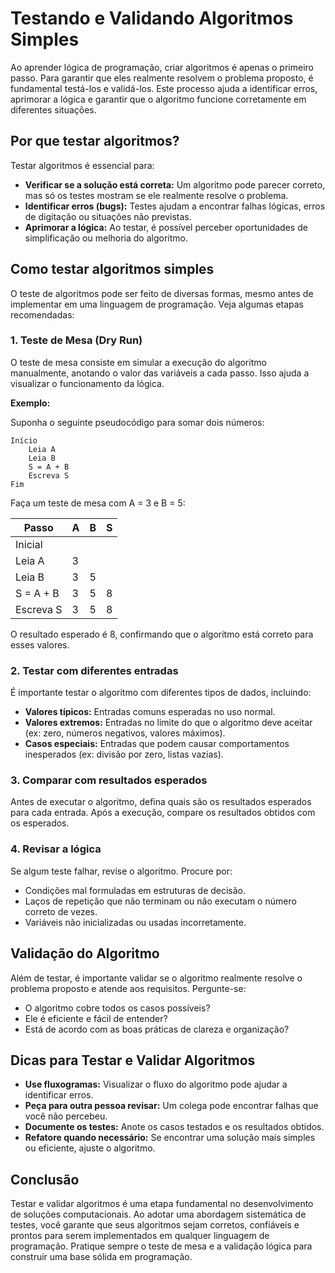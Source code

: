 
# Testando e Validando Algoritmos Simples

Ao aprender lógica de programação, criar algoritmos é apenas o primeiro passo. Para garantir que eles realmente resolvem o problema proposto, é fundamental testá-los e validá-los. Este processo ajuda a identificar erros, aprimorar a lógica e garantir que o algoritmo funcione corretamente em diferentes situações.

## Por que testar algoritmos?

Testar algoritmos é essencial para:

- **Verificar se a solução está correta:** Um algoritmo pode parecer correto, mas só os testes mostram se ele realmente resolve o problema.
- **Identificar erros (bugs):** Testes ajudam a encontrar falhas lógicas, erros de digitação ou situações não previstas.
- **Aprimorar a lógica:** Ao testar, é possível perceber oportunidades de simplificação ou melhoria do algoritmo.

## Como testar algoritmos simples

O teste de algoritmos pode ser feito de diversas formas, mesmo antes de implementar em uma linguagem de programação. Veja algumas etapas recomendadas:

### 1. **Teste de Mesa (Dry Run)**

O teste de mesa consiste em simular a execução do algoritmo manualmente, anotando o valor das variáveis a cada passo. Isso ajuda a visualizar o funcionamento da lógica.

**Exemplo:**

Suponha o seguinte pseudocódigo para somar dois números:

```
Início
    Leia A
    Leia B
    S = A + B
    Escreva S
Fim
```

Faça um teste de mesa com A = 3 e B = 5:

| Passo         | A | B | S |
|---------------|---|---|---|
| Inicial       |   |   |   |
| Leia A        | 3 |   |   |
| Leia B        | 3 | 5 |   |
| S = A + B     | 3 | 5 | 8 |
| Escreva S     | 3 | 5 | 8 |

O resultado esperado é 8, confirmando que o algoritmo está correto para esses valores.

### 2. **Testar com diferentes entradas**

É importante testar o algoritmo com diferentes tipos de dados, incluindo:

- **Valores típicos:** Entradas comuns esperadas no uso normal.
- **Valores extremos:** Entradas no limite do que o algoritmo deve aceitar (ex: zero, números negativos, valores máximos).
- **Casos especiais:** Entradas que podem causar comportamentos inesperados (ex: divisão por zero, listas vazias).

### 3. **Comparar com resultados esperados**

Antes de executar o algoritmo, defina quais são os resultados esperados para cada entrada. Após a execução, compare os resultados obtidos com os esperados.

### 4. **Revisar a lógica**

Se algum teste falhar, revise o algoritmo. Procure por:

- Condições mal formuladas em estruturas de decisão.
- Laços de repetição que não terminam ou não executam o número correto de vezes.
- Variáveis não inicializadas ou usadas incorretamente.

## Validação do Algoritmo

Além de testar, é importante validar se o algoritmo realmente resolve o problema proposto e atende aos requisitos. Pergunte-se:

- O algoritmo cobre todos os casos possíveis?
- Ele é eficiente e fácil de entender?
- Está de acordo com as boas práticas de clareza e organização?

## Dicas para Testar e Validar Algoritmos

- **Use fluxogramas:** Visualizar o fluxo do algoritmo pode ajudar a identificar erros.
- **Peça para outra pessoa revisar:** Um colega pode encontrar falhas que você não percebeu.
- **Documente os testes:** Anote os casos testados e os resultados obtidos.
- **Refatore quando necessário:** Se encontrar uma solução mais simples ou eficiente, ajuste o algoritmo.

## Conclusão

Testar e validar algoritmos é uma etapa fundamental no desenvolvimento de soluções computacionais. Ao adotar uma abordagem sistemática de testes, você garante que seus algoritmos sejam corretos, confiáveis e prontos para serem implementados em qualquer linguagem de programação. Pratique sempre o teste de mesa e a validação lógica para construir uma base sólida em programação.
```
